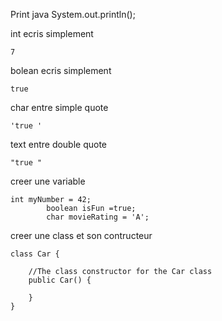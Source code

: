 Print java
System.out.println();

int ecris simplement

``` 
7 
```

bolean ecris simplement

``` 
true 
```

char  entre simple quote

``` 
'true '
```
text  entre double quote

``` 
"true "
```

creer une variable

```
int myNumber = 42;
		boolean isFun =true; 
		char movieRating = 'A'; 
```
creer une class et son contructeur 
```
class Car {

    //The class constructor for the Car class
    public Car() {

    }
}
```
